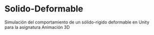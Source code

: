 # Solido-Deformable
Simulación del comportamiento de un sólido-rígido deformable en Unity para la asignatura Animación 3D
